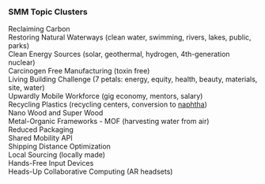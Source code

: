 ### SMM Topic Clusters

Reclaiming Carbon  
Restoring Natural Waterways  (clean water, swimming, rivers, lakes, public, parks)   
Clean Energy Sources  (solar, geothermal, hydrogen, 4th-generation nuclear)  
Carcinogen Free Manufacturing  (toxin free)  
Living Building Challenge  (7 petals: energy, equity, health, beauty, materials, site, water)  
Upwardly Mobile Workforce (gig economy, mentors, salary)  
Recycling Plastics (recycling centers, conversion to [naphtha](https://www.sciencedaily.com/releases/2019/02/190206131956.htm))  
Nano Wood and Super Wood  
Metal-Organic Frameworks - MOF (harvesting water from air)  
Reduced Packaging  
Shared Mobility API  
Shipping Distance Optimization  
Local Sourcing  (locally made)  
Hands-Free Input Devices  
Heads-Up Collaborative Computing  (AR headsets)
<!--

Represent more:
https://smmtool.app.cloud.gov/api/GAUSEEIO/indicators

-->  